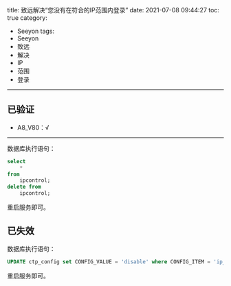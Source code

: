 title: 致远解决“您没有在符合的IP范围内登录”
date: 2021-07-08 09:44:27
toc: true
category:
 - Seeyon
tags: 
 - Seeyon
 - 致远
 - 解决
 - IP
 - 范围
 - 登录
---
## 已验证

- A8_V80：√

---

数据库执行语句：

```sql
select 
	* 
from 
	ipcontrol; 
delete from 
	ipcontrol;
```

重启服务即可。

## 已失效

数据库执行语句：

```sql
UPDATE ctp_config set CONFIG_VALUE = 'disable' where CONFIG_ITEM = 'ip_control_enable'; 
```

重启服务即可。
